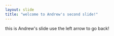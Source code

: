 ```yaml
---
layout: slide
title: "welcome to Andrew's second slide!"
---
```

this is Andrew's slide
use the left arrow to go back!